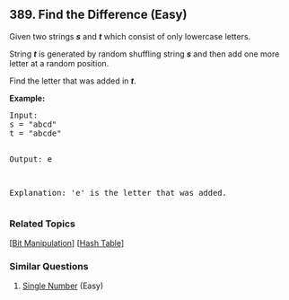 <!--|This file generated by command(leetcode description); DO NOT EDIT.    |-->
<!--+----------------------------------------------------------------------+-->
<!--|@author    Openset <openset.wang@gmail.com>                           |-->
<!--|@link      https://github.com/openset                                 |-->
<!--|@home      https://github.com/openset/leetcode                        |-->
<!--+----------------------------------------------------------------------+-->

## 389. Find the Difference (Easy)

<p>
Given two strings <b><i>s</i></b> and <b><i>t</i></b> which consist of only lowercase letters.</p>

<p>String <b><i>t</i></b> is generated by random shuffling string <b><i>s</i></b> and then add one more letter at a random position.</p>

<p>Find the letter that was added in <b><i>t</i></b>.</p>

<p><b>Example:</b>
<pre>
Input:
s = "abcd"
t = "abcde"

Output:
e

Explanation:
'e' is the letter that was added.
</pre>

### Related Topics
[[Bit Manipulation](https://github.com/openset/leetcode/tree/master/tag/bit-manipulation/README.md)] [[Hash Table](https://github.com/openset/leetcode/tree/master/tag/hash-table/README.md)] 

### Similar Questions
  1. [Single Number](https://github.com/openset/leetcode/tree/master/problems/single-number) (Easy)
